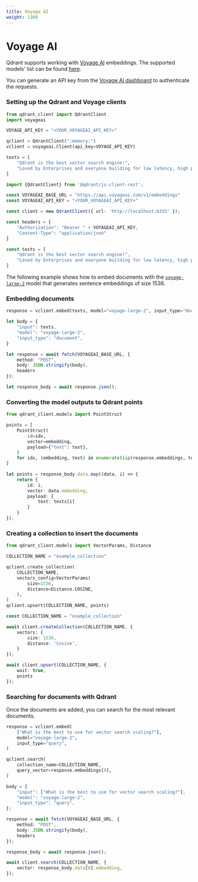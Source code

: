 ```yaml
---
title: Voyage AI
weight: 1300
---
```


# Voyage AI

Qdrant supports working with [Voyage AI](https://voyageai.com/) embeddings. The supported models' list can be found [here](https://docs.voyageai.com/docs/embeddings).

You can generate an API key from the [Voyage AI dashboard](<https://dash.voyageai.com/>) to authenticate the requests.

### Setting up the Qdrant and Voyage clients

```python
from qdrant_client import QdrantClient
import voyageai

VOYAGE_API_KEY = "<YOUR_VOYAGEAI_API_KEY>"

qclient = QdrantClient(":memory:")
vclient = voyageai.Client(api_key=VOYAGE_API_KEY)

texts = [
    "Qdrant is the best vector search engine!",
    "Loved by Enterprises and everyone building for low latency, high performance, and scale.",
]
```

```typescript
import {QdrantClient} from '@qdrant/js-client-rest';

const VOYAGEAI_BASE_URL = "https://api.voyageai.com/v1/embeddings"
const VOYAGEAI_API_KEY = "<YOUR_VOYAGEAI_API_KEY>"

const client = new QdrantClient({ url: 'http://localhost:6333' });

const headers = {
    "Authorization": "Bearer " + VOYAGEAI_API_KEY,
    "Content-Type": "application/json"
}

const texts = [
    "Qdrant is the best vector search engine!",
    "Loved by Enterprises and everyone building for low latency, high performance, and scale.",
]
```

The following example shows how to embed documents with the [`voyage-large-2`](https://docs.voyageai.com/docs/embeddings#model-choices) model that generates sentence embeddings of size 1536.

### Embedding documents

```python
response = vclient.embed(texts, model="voyage-large-2", input_type="document")
```

```typescript
let body = {
    "input": texts,
    "model": "voyage-large-2",
    "input_type": "document",
}

let response = await fetch(VOYAGEAI_BASE_URL, {
    method: "POST",
    body: JSON.stringify(body),
    headers
});

let response_body = await response.json();
```

### Converting the model outputs to Qdrant points

```python
from qdrant_client.models import PointStruct

points = [
    PointStruct(
        id=idx,
        vector=embedding,
        payload={"text": text},
    )
    for idx, (embedding, text) in enumerate(zip(response.embeddings, texts))
]
```

```typescript
let points = response_body.data.map((data, i) => {
    return {
        id: i,
        vector: data.embedding,
        payload: {
            text: texts[i]
        }
    }
});
```

### Creating a collection to insert the documents

```python
from qdrant_client.models import VectorParams, Distance

COLLECTION_NAME = "example_collection"

qclient.create_collection(
    COLLECTION_NAME,
    vectors_config=VectorParams(
        size=1536,
        distance=Distance.COSINE,
    ),
)
qclient.upsert(COLLECTION_NAME, points)
```

```typescript
const COLLECTION_NAME = "example_collection"

await client.createCollection(COLLECTION_NAME, {
    vectors: {
        size: 1536,
        distance: 'Cosine',
    }
});

await client.upsert(COLLECTION_NAME, {
    wait: true,
    points
});
```

### Searching for documents with Qdrant

Once the documents are added, you can search for the most relevant documents.

```python
response = vclient.embed(
    ["What is the best to use for vector search scaling?"],
    model="voyage-large-2",
    input_type="query",
)

qclient.search(
    collection_name=COLLECTION_NAME,
    query_vector=response.embeddings[0],
)
```

```typescript
body = {
    "input": ["What is the best to use for vector search scaling?"],
    "model": "voyage-large-2",
    "input_type": "query",
};

response = await fetch(VOYAGEAI_BASE_URL, {
    method: "POST",
    body: JSON.stringify(body),
    headers
});

response_body = await response.json();

await client.search(COLLECTION_NAME, {
    vector: response_body.data[0].embedding,
});
```
